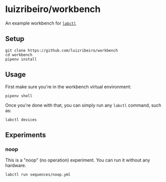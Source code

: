 # luizribeiro/workbench

An example workbench for [`labctl`](https://github.com/luizribeiro/labctl)

## Setup

```
git clone https://github.com/luizribeiro/workbench
cd workbench
pipenv install
```

## Usage

First make sure you're in the workbench virtual environment:
```
pipenv shell
```

Once you're done with that, you can simply run any `labctl` command, such
as:

```
labctl devices
```

## Experiments

### noop

This is a "noop" (no operation) experiment. You can run it without any
hardware.

```
labctl run sequences/noop.yml
```
